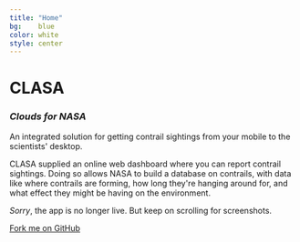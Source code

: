 ```yaml
---
title: "Home"
bg:    blue
color: white
style: center
---
```


# CLASA

### *Clouds for NASA*

An integrated solution for getting contrail sightings from your mobile
to the scientists' desktop.

CLASA supplied an online web dashboard where you can report contrail
sightings. Doing so allows NASA to build a database on contrails, with
data like where contrails are forming, how long they're hanging around
for, and what effect they might be having on the environment.

*Sorry*, the app is no longer live. But keep on scrolling for
screenshots.

<span id="forkongithub">
  <a href="{{ site.source_link }}" class="bg-blue">
    Fork me on GitHub
  </a>
</span>
